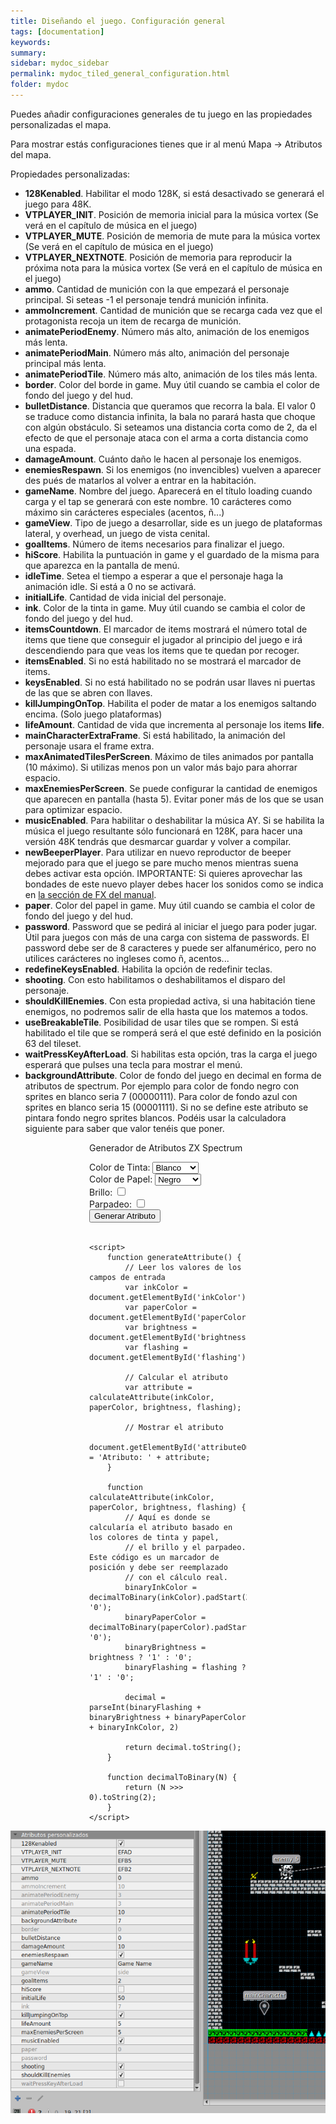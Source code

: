 ```yaml
---
title: Diseñando el juego. Configuración general
tags: [documentation]
keywords:
summary: 
sidebar: mydoc_sidebar
permalink: mydoc_tiled_general_configuration.html
folder: mydoc
---
```


Puedes añadir configuraciones generales de tu juego en las propiedades personalizadas el mapa.

Para mostrar estás configuraciones tienes que ir al menú Mapa -> Atributos del mapa.

Propiedades personalizadas:

* **128Kenabled**. Habilitar el modo 128K, si está desactivado se generará el juego para 48K.
* **VTPLAYER_INIT**. Posición de memoria inicial para la música vortex (Se verá en el capítulo de música en el juego)
* **VTPLAYER_MUTE**. Posición de memoria de mute para la música vortex (Se verá en el capítulo de música en el juego)
* **VTPLAYER_NEXTNOTE**. Posición de memoria para reproducir la próxima nota para la música vortex (Se verá en el capítulo de música en el juego)
* **ammo**. Cantidad de munición con la que empezará el personaje principal. Si seteas -1 el personaje tendrá munición infinita.
* **ammoIncrement**. Cantidad de munición que se recarga cada vez que el protagonista recoja un item de recarga de munición.
* **animatePeriodEnemy**. Número más alto, animación de los enemigos más lenta.
* **animatePeriodMain**. Número más alto, animación del personaje principal más lenta.
* **animatePeriodTile**. Número más alto, animación de los tiles más lenta.
* **border**. Color del borde in game. Muy útil cuando se cambia el color de fondo del juego y del hud.
* **bulletDistance**. Distancia que queramos que recorra la bala. El valor 0 se traduce como distancia infinita, la bala no parará hasta que choque con algún obstáculo. Si seteamos una distancia corta como de 2, da el efecto de que el personaje ataca con el arma a corta distancia como una espada.
* **damageAmount**. Cuánto daño le hacen al personaje los enemigos.
* **enemiesRespawn**. Si los enemigos (no invencibles) vuelven a aparecer des pués de matarlos al volver a entrar en la habitación.
* **gameName**. Nombre del juego. Aparecerá en el título loading cuando carga y el tap se generará con este nombre. 10 carácteres como máximo sin carácteres especiales (acentos, ñ...)
* **gameView**. Tipo de juego a desarrollar, side es un juego de plataformas lateral, y overhead, un juego de vista cenital.
* **goalItems**. Número de items necesarios para finalizar el juego.
* **hiScore**. Habilita la puntuación in game y el guardado de la misma para que aparezca en la pantalla de menú.
* **idleTime**. Setea el tiempo a esperar a que el personaje haga la animación idle. Si está a 0 no se activará.
* **initialLife**. Cantidad de vida inicial del personaje.
* **ink**. Color de la tinta in game. Muy útil cuando se cambia el color de fondo del juego y del hud.
* **itemsCountdown**. El marcador de items mostrará el número total de items que tiene que conseguir el jugador al principio del juego e irá descendiendo para que veas los items que te quedan por recoger.
* **itemsEnabled**. Si no está habilitado no se mostrará el marcador de items.
* **keysEnabled**. Si no está habilitado no se podrán usar llaves ni puertas de las que se abren con llaves.
* **killJumpingOnTop**. Habilita el poder de matar a los enemigos saltando encima. (Solo juego plataformas)
* **lifeAmount**. Cantidad de vida que incrementa al personaje los items **life**.
* **mainCharacterExtraFrame**. Si está habilitado, la animación del personaje usara el frame extra.
* **maxAnimatedTilesPerScreen**. Máximo de tiles animados por pantalla (10 máximo). Si utilizas menos pon un valor más bajo para ahorrar espacio.
* **maxEnemiesPerScreen**. Se puede configurar la cantidad de enemigos que aparecen en pantalla (hasta 5). Evitar poner más de los que se usan para optimizar espacio.
* **musicEnabled**. Para habilitar o deshabilitar la música AY. Si se habilita la música el juego resultante sólo funcionará en 128K, para hacer una versión 48K tendrás que desmarcar guardar y volver a compilar.
* **newBeeperPlayer**. Para utilizar en nuevo reproductor de beeper mejorado para que el juego se pare mucho menos mientras suena debes activar esta opción. IMPORTANTE: Si quieres aprovechar las bondades de este nuevo player debes hacer los sonidos como se indica en [la sección de FX del manual](/mydoc_sound_fx.html).
* **paper**. Color del papel in game. Muy útil cuando se cambia el color de fondo del juego y del hud.
* **password**. Password que se pedirá al iniciar el juego para poder jugar. Útil para juegos con más de una carga con sistema de passwords. El password debe ser de 8 caracteres y puede ser alfanumérico, pero no utilices carácteres no ingleses como ñ, acentos...
* **redefineKeysEnabled**. Habilita la opción de redefinir teclas.
* **shooting**. Con esto habilitamos o deshabilitamos el disparo del personaje.
* **shouldKillEnemies**. Con esta propiedad activa, si una habitación tiene enemigos, no podremos salir de ella hasta que los matemos a todos.
* **useBreakableTile**. Posibilidad de usar tiles que se rompen. Si está habilitado el tile que se romperá será el que esté definido en la posición 63 del tileset.
* **waitPressKeyAfterLoad**. Si habilitas esta opción, tras la carga el juego esperará que pulses una tecla para mostrar el menú.
* **backgroundAttribute**. Color de fondo del juego en decimal en forma de atributos de spectrum. Por ejemplo para color de fondo negro con sprites en blanco seria 7 (00000111). Para color de fondo azul con sprites en blanco seria 15 (00001111). Si no se define este atributo se pintara fondo negro sprites blancos. Podéis usar la calculadora siguiente para saber que valor tenéis que poner.

<div style="margin: auto; width: 50%">
    <p>Generador de Atributos ZX Spectrum</p>
    <form id="attributeForm">
        <label for="inkColor">Color de Tinta:</label>
        <!-- Añadir color en cada opcion del select -->
        <select id="inkColor">
            <option value="0">Negro</option>
            <option value="1">Azul</option>
            <option value="2">Rojo</option>
            <option value="3">Magenta</option>
            <option value="4">Verde</option>
            <option value="5">Cyan</option>
            <option value="6">Amarillo</option>
            <option value="7" selected>Blanco</option>
        </select><br>
        <label for="paperColor">Color de Papel:</label>
        <select id="paperColor">
            <option value="0">Negro</option>
            <option value="1">Azul</option>
            <option value="2">Rojo</option>
            <option value="3">Magenta</option>
            <option value="4">Verde</option>
            <option value="5">Cyan</option>
            <option value="6">Amarillo</option>
            <option value="7">Blanco</option>
        </select><br>
        <label for="brightness">Brillo:</label>
        <input type="checkbox" id="brightness" name="brightness"><br>
        <label for="flashing">Parpadeo:</label>
        <input type="checkbox" id="flashing" name="flashing"><br>
        <button type="button" onclick="generateAttribute()">Generar Atributo</button>
    </form>
    <br>
    <p id="attributeOutput" style="font-weight: bold"></p>

    <script>
        function generateAttribute() {
            // Leer los valores de los campos de entrada
            var inkColor = document.getElementById('inkColor').value;
            var paperColor = document.getElementById('paperColor').value;
            var brightness = document.getElementById('brightness').checked;
            var flashing = document.getElementById('flashing').checked;

            // Calcular el atributo
            var attribute = calculateAttribute(inkColor, paperColor, brightness, flashing);

            // Mostrar el atributo
            document.getElementById('attributeOutput').innerText = 'Atributo: ' + attribute;
        }

        function calculateAttribute(inkColor, paperColor, brightness, flashing) {
            // Aquí es donde se calcularía el atributo basado en los colores de tinta y papel,
            // el brillo y el parpadeo. Este código es un marcador de posición y debe ser reemplazado
            // con el cálculo real.
            binaryInkColor = decimalToBinary(inkColor).padStart(3, '0');
            binaryPaperColor = decimalToBinary(paperColor).padStart(3, '0');
            binaryBrightness = brightness ? '1' : '0';
            binaryFlashing = flashing ? '1' : '0';

            decimal = parseInt(binaryFlashing + binaryBrightness + binaryPaperColor + binaryInkColor, 2)

            return decimal.toString();
        }

        function decimalToBinary(N) {
            return (N >>> 0).toString(2);
        }
    </script>
</div>

![](images/general_settings.png)


